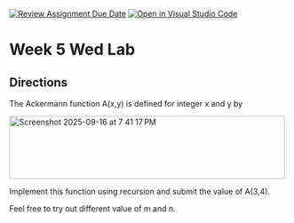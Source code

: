 [![Review Assignment Due Date](https://classroom.github.com/assets/deadline-readme-button-22041afd0340ce965d47ae6ef1cefeee28c7c493a6346c4f15d667ab976d596c.svg)](https://classroom.github.com/a/cEUBeHTO)
[![Open in Visual Studio Code](https://classroom.github.com/assets/open-in-vscode-2e0aaae1b6195c2367325f4f02e2d04e9abb55f0b24a779b69b11b9e10269abc.svg)](https://classroom.github.com/online_ide?assignment_repo_id=20570103&assignment_repo_type=AssignmentRepo)
# Week 5 Wed Lab

## Directions

The Ackermann function A(x,y) is defined for integer x and y by
<p>
<img width="496" height="113" alt="Screenshot 2025-09-16 at 7 41 17 PM" 
  src="https://github.com/user-attachments/assets/9abfcd03-2564-42a0-8270-8f340743f9c3" />
</p>

Implement this function using recursion and submit the value of A(3,4).

Feel free to try out different value of m and n.


